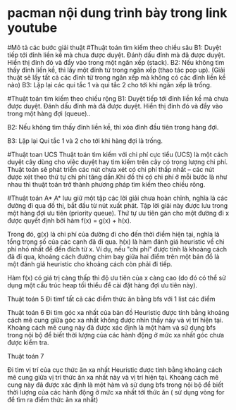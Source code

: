 # pacman nội dung trình bày trong link youtube
#Mô tả các bước giải thuật
#Thuật toán tìm kiếm theo chiều sâu 
B1: Duyệt tiếp tới đỉnh liền kề mà chưa được duyệt. Đánh dấu đỉnh mà đã được duyệt. Hiển thị đỉnh đó và đẩy vào trong một ngăn xếp (stack).
B2: Nếu không tìm thấy đỉnh liền kề, thì lấy một đỉnh từ trong ngăn xếp (thao tác pop up). (Giải thuật sẽ lấy tất cả các đỉnh từ trong ngăn xếp mà không có các đỉnh liền kề nào)
B3: Lặp lại các qui tắc 1 và qui tắc 2 cho tới khi ngăn xếp là trống.

#Thuật toán tìm kiếm theo chiều rộng
B1: Duyệt tiếp tới đỉnh liền kề mà chưa được duyệt. Đánh dấu đỉnh mà đã được duyệt. Hiển thị đỉnh đó và đẩy vào trong một hàng đợi (queue)..

B2: Nếu không tìm thấy đỉnh liền kề, thì xóa đỉnh đầu tiên trong hàng đợi.

B3: Lặp lại Qui tắc 1 và 2 cho tới khi hàng đợi là trống.

#Thuật toan UCS
Thuật toán tìm kiếm với chi phí cực tiểu (UCS) là một cách duyệt cây dùng cho việc duyệt hay tìm kiếm trên cây có trọng lượng chi phí. Thuật toán sẽ phát triển các nút chưa xét có chi phí thấp nhất – các nút được xét theo thứ tự chi phí tăng dần.Khi đồ thi có chi phí ở mỗi bước là như nhau thì thuật toán trở thành phương pháp tìm kiếm theo chiều rông.

#Thuật toán A*
A* lưu giữ một tập các lời giải chưa hoàn chỉnh, nghĩa là các đường đi qua đồ thị, bắt đầu từ nút xuất phát. Tập lời giải này được lưu trong một hàng đợi ưu tiên (priority queue). Thứ tự ưu tiên gán cho một đường đi x được quyết định bởi hàm f(x) = g(x) + h(x).

Trong đó, g(x) là chi phí của đường đi cho đến thời điểm hiện tại, nghĩa là tổng trọng số của các cạnh đã đi qua. h(x) là hàm đánh giá heuristic về chi phí nhỏ nhất để đến đích từ x. Ví dụ, nếu "chi phí" được tính là khoảng cách đã đi qua, khoảng cách đường chim bay giữa hai điểm trên một bản đồ là một đánh giá heuristic cho khoảng cách còn phải đi tiếp.

Hàm f(x) có giá trị càng thấp thì độ ưu tiên của x càng cao (do đó có thể sử dụng một cấu trúc heap tối thiểu để cài đặt hàng đợi ưu tiên này).

Thuật toán 5
Đi timf tất cả các điểm thức ăn bằng bfs với 1 list các điểm

Thuật toán 6
Đi tìm góc xa nhất của bản đồ
Heuristic được tính bằng khoảng cách mê cung giữa góc xa nhất không được nhìn thấy này
và vị trí hiện tại. Khoảng cách mê cung này đã được xác định là một hàm và sử dụng
bfs trong nội bộ để biết thời lượng của các hành động ở mức xa nhất
góc chưa được kiểm tra.


Thuật toán 7

Đi tìm vị trí của cục thức ăn xa nhất
Heuristic được tính bằng khoảng cách mê cung giữa vị trí thức ăn xa nhất này
và vị trí hiện tại. Khoảng cách mê cung này đã được xác định là một hàm và sử dụng
bfs trong nội bộ để biết thời lượng của các hành động ở mức xa nhất tới thức ăn
( sử dụng vòng for để tìm ra điểm thức ăn xa nhất)


